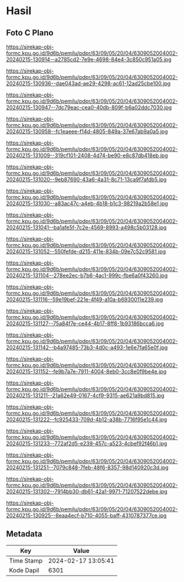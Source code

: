 # Hasil

## Foto C Plano

https://sirekap-obj-formc.kpu.go.id/9d6b/pemilu/pdpr/63/09/05/20/04/6309052004002-20240215-130914--a2785cd2-7e9e-4698-84e4-3c850c951a05.jpg

https://sirekap-obj-formc.kpu.go.id/9d6b/pemilu/pdpr/63/09/05/20/04/6309052004002-20240215-130936--dae043ad-ae29-4298-ac61-12ad25cbe100.jpg

https://sirekap-obj-formc.kpu.go.id/9d6b/pemilu/pdpr/63/09/05/20/04/6309052004002-20240215-130947--7dc79eac-cea0-40db-809f-b6a02ddc7030.jpg

https://sirekap-obj-formc.kpu.go.id/9d6b/pemilu/pdpr/63/09/05/20/04/6309052004002-20240215-130958--fc1eaeee-f14d-4805-849a-37e67ab9a0a5.jpg

https://sirekap-obj-formc.kpu.go.id/9d6b/pemilu/pdpr/63/09/05/20/04/6309052004002-20240215-131009--319cf101-2408-4d74-be90-e8c87db418eb.jpg

https://sirekap-obj-formc.kpu.go.id/9d6b/pemilu/pdpr/63/09/05/20/04/6309052004002-20240215-131020--9eb87690-43a6-4a31-8c71-13ca9f7afdb5.jpg

https://sirekap-obj-formc.kpu.go.id/9d6b/pemilu/pdpr/63/09/05/20/04/6309052004002-20240215-131030--a83ac47c-a4eb-4b18-b1c3-98219a2b58e1.jpg

https://sirekap-obj-formc.kpu.go.id/9d6b/pemilu/pdpr/63/09/05/20/04/6309052004002-20240215-131041--ba1afe5f-7c2e-4569-8993-a498c5b03128.jpg

https://sirekap-obj-formc.kpu.go.id/9d6b/pemilu/pdpr/63/09/05/20/04/6309052004002-20240215-131052--550fefde-d215-411e-834b-09e7c52c9581.jpg

https://sirekap-obj-formc.kpu.go.id/9d6b/pemilu/pdpr/63/09/05/20/04/6309052004002-20240215-131104--278ee2ec-b7b6-4ac1-999c-fbe6a0f43260.jpg

https://sirekap-obj-formc.kpu.go.id/9d6b/pemilu/pdpr/63/09/05/20/04/6309052004002-20240215-131116--59e19bef-221e-4f49-a10a-b6930011e239.jpg

https://sirekap-obj-formc.kpu.go.id/9d6b/pemilu/pdpr/63/09/05/20/04/6309052004002-20240215-131127--75a84f7e-ce44-4b17-8ff8-1b93186bcca6.jpg

https://sirekap-obj-formc.kpu.go.id/9d6b/pemilu/pdpr/63/09/05/20/04/6309052004002-20240215-131142--b4a97485-73b3-4d0c-a493-1e6e7fa65e0f.jpg

https://sirekap-obj-formc.kpu.go.id/9d6b/pemilu/pdpr/63/09/05/20/04/6309052004002-20240215-131152--fe9b7a7e-7911-4004-8eb0-3cc8e0f9be4e.jpg

https://sirekap-obj-formc.kpu.go.id/9d6b/pemilu/pdpr/63/09/05/20/04/6309052004002-20240215-131211--21a62e49-0167-4cf9-9315-ae621a9bd815.jpg

https://sirekap-obj-formc.kpu.go.id/9d6b/pemilu/pdpr/63/09/05/20/04/6309052004002-20240215-131222--fc925433-709d-4b12-a38b-7716f95e1c44.jpg

https://sirekap-obj-formc.kpu.go.id/9d6b/pemilu/pdpr/63/09/05/20/04/6309052004002-20240215-131233--772af2d5-e239-457c-a523-4cbef92f46b1.jpg

https://sirekap-obj-formc.kpu.go.id/9d6b/pemilu/pdpr/63/09/05/20/04/6309052004002-20240215-131251--7079c848-7feb-48f6-8357-98d140920c3d.jpg

https://sirekap-obj-formc.kpu.go.id/9d6b/pemilu/pdpr/63/09/05/20/04/6309052004002-20240215-131302--7914bb30-db61-42a1-9971-71207522debe.jpg

https://sirekap-obj-formc.kpu.go.id/9d6b/pemilu/pdpr/63/09/05/20/04/6309052004002-20240215-130925--8eaa4ecf-b710-4055-baff-4310787377ce.jpg


## Metadata

| Key        | Value               |
| ---------- | ------------------- |
| Time Stamp | 2024-02-17 13:05:41 |
| Kode Dapil | 6301                |



